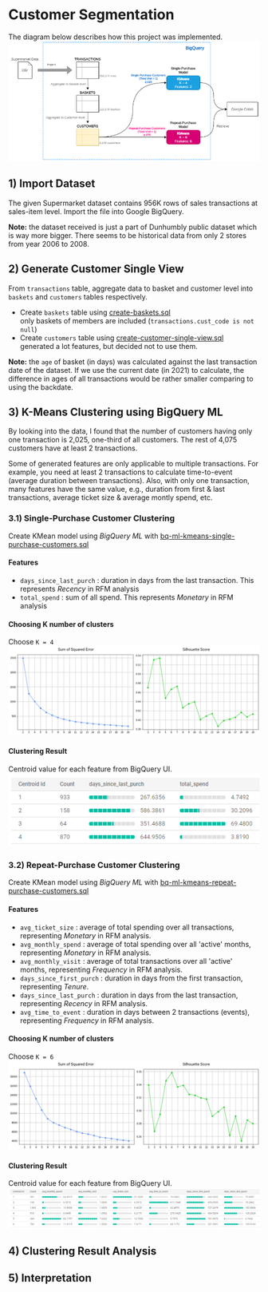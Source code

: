 # Customer Segmentation

The diagram below describes how this project was implemented.
![overview](./img/overview.png)

## 1) Import Dataset
The given Supermarket dataset contains 956K rows of sales transactions at sales-item level. Import the file into Google BigQuery.  
  
**Note:** the dataset received is just a part of Dunhumbly public dataset which is way more bigger. There seems to be historical data from only 2 stores from year 2006 to 2008.  

## 2) Generate Customer Single View
From `transactions` table, aggregate data to basket and customer level into `baskets` and `customers` tables respectively.  
* Create `baskets` table using [create-baskets.sql](./create-baskets.sql)  
only baskets of members are included (`transactions.cust_code is not null`)  
* Create `customers` table using [create-customer-single-view.sql](./create-customer-single-view.sql)  
generated a lot features, but decided not to use them.  
  
**Note:** the `age` of basket (in days) was calculated against the last transaction date of the dataset. If we use the current date (in 2021) to calculate, the difference in ages of all transactions would be rather smaller comparing to using the backdate.  

## 3) K-Means Clustering using BigQuery ML
By looking into the data, I found that the number of customers having only one transaction is 2,025, one-third of all customers. The rest of 4,075 customers have at least 2 transactions.  

Some of generated features are only applicable to multiple transactions. For example, you need at least 2 transactions to calculate time-to-event (average duration between transactions). Also, with only one transaction, many features have the same value, e.g., duration from first & last transactions, average ticket size & average montly spend, etc.  
  

### 3.1) Single-Purchase Customer Clustering
Create KMean model using *BigQuery ML* with [bq-ml-kmeans-single-purchase-customers.sql](./bq-ml-kmeans-single-purchase-customers.sql)  

#### Features
* `days_since_last_purch` : duration in days from the last transaction. This represents *Recency* in RFM analysis
* `total_spend` : sum of all spend. This represents *Monetary* in RFM analysis

#### Choosing K number of clusters
Choose `K = 4`
![single-purchase-choose-k](./img/single-purchase-choose-k.png)

#### Clustering Result
Centroid value for each feature from BigQuery UI.
![single-purchase-centroids](./img/single-purchase-centroids.png)

### 3.2) Repeat-Purchase Customer Clustering
Create KMean model using *BigQuery ML* with [bq-ml-kmeans-repeat-purchase-customers.sql](./bq-ml-repeat-purchase-customers.sql)  

#### Features
* `avg_ticket_size` : average of total spending over all transactions, representing *Monetary* in RFM analysis.
* `avg_monthly_spend` : average of total spending over all 'active' months, representing *Monetary* in RFM analysis.
* `avg_monthly_visit` : average of total transactions over all 'active' months, representing *Frequency* in RFM analysis.
* `days_since_first_purch` : duration in days from the first transaction, representing *Tenure*.
* `days_since_last_purch` : duration in days from the last transaction, representing *Recency* in RFM analysis.
* `avg_time_to_event` : duration in days between 2 transactions (events), representing *Frequency* in RFM analysis.

#### Choosing K number of clusters
Choose `K = 6`
![overview](./img/repeat-purchase-choose-k.png)

#### Clustering Result
Centroid value for each feature from BigQuery UI.
![repeat-purchase-centroids](./img/repeat-purchase-centroids.png)

## 4) Clustering Result Analysis




## 5) Interpretation


